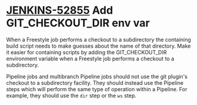 # [JENKINS-52855](https://issues.jenkins.io/browse/JENKINS-52855) Add GIT_CHECKOUT_DIR env var

When a Freestyle job performs a checkout to a subdirectory the
containing build script needs to make guesses about the name of
that directory. Make it easier for containing scripts by adding the
GIT_CHECKOUT_DIR environment variable when a Freestyle job performs a
checkout to a subdirectory.

Pipeline jobs and multibranch Pipeline jobs should not use the git
plugin's checkout to a subdirectory facility. They should instead use
the Pipeline steps which will perform the same type of operation within
a Pipeline. For example, they should use the `dir` step or the `ws` step.
